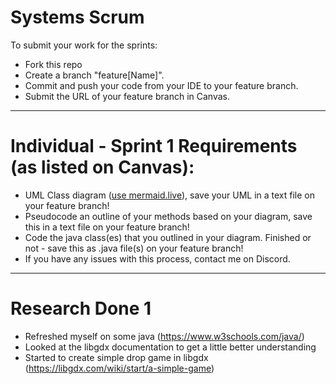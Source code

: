 # Systems Scrum 

To submit your work for the sprints:
* Fork this repo
* Create a branch "feature[Name]".
* Commit and push your code from your IDE to your feature branch.
* Submit the URL of your feature branch in Canvas.

-------

# Individual - Sprint 1 Requirements (as listed on Canvas):
* UML Class diagram ([use mermaid.live](https://mermaid.live/)), save your UML in a text file on your feature branch!
* Pseudocode an outline of your methods based on your diagram, save this in a text file on your feature branch!
* Code the java class(es) that you outlined in your diagram. Finished or not - save this as .java file(s) on your feature branch!
* If you have any issues with this process, contact me on Discord.

-------

# Research Done 1 
* Refreshed myself on some java (https://www.w3schools.com/java/)
* Looked at the libgdx documentation to get a little better understanding
* Started to create simple drop game in libgdx (https://libgdx.com/wiki/start/a-simple-game)







